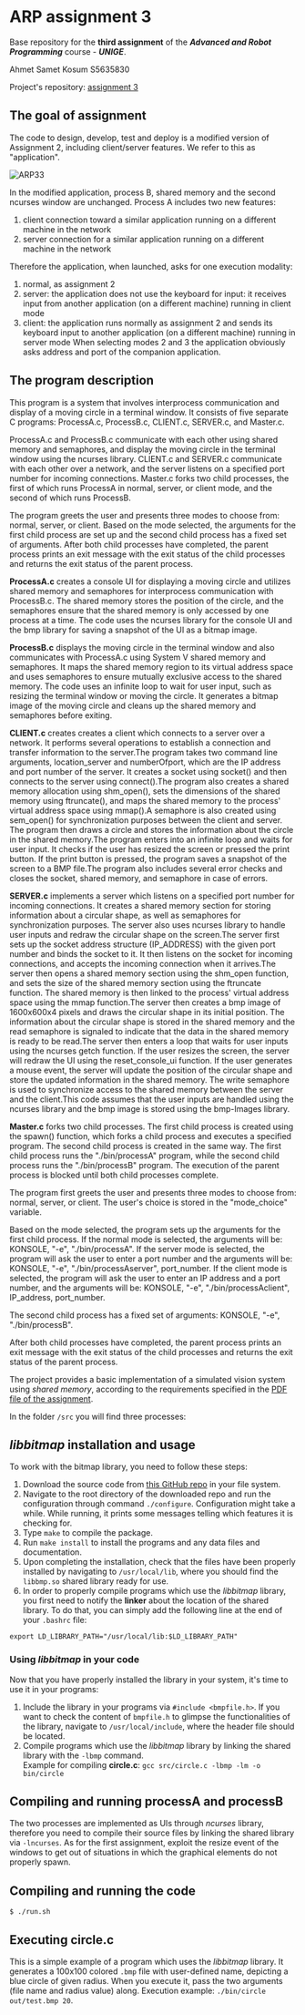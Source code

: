 # ARP assignment 3

Base repository for the **third assignment** of the **_Advanced and Robot Programming_** course - **_UNIGE_**.

Ahmet Samet Kosum      S5635830

Project's repository: [assignment 3]()

## The goal of assignment 

The code to design, develop, test and deploy is a modified version of Assignment 2, including client/server features. We refer to this as "application".

![ARP33](https://user-images.githubusercontent.com/117012520/218459680-a434ac0d-a9c9-40c1-b7ee-7a47ca7d2178.PNG)


In the modified application, process B, shared memory and the second ncurses window are
unchanged. Process A includes two new features:
1. client connection toward a similar application running on a different machine in the network
2. server connection for a similar application running on a different machine in the network

Therefore the application, when launched, asks for one execution modality:
1. normal, as assignment 2
2. server: the application does not use the keyboard for input: it receives input from another
application (on a different machine) running in client mode
3. client: the application runs normally as assignment 2 and sends its keyboard input to another
application (on a different machine) running in server mode
When selecting modes 2 and 3 the application obviously asks address and port of the companion
application.

## The program description

This program is a system that involves interprocess communication and display of a moving circle in a terminal window. It consists of five separate C programs: ProcessA.c, ProcessB.c, CLIENT.c, SERVER.c, and Master.c.

ProcessA.c and ProcessB.c communicate with each other using shared memory and semaphores, and display the moving circle in the terminal window using the ncurses library. CLIENT.c and SERVER.c communicate with each other over a network, and the server listens on a specified port number for incoming connections. Master.c forks two child processes, the first of which runs ProcessA in normal, server, or client mode, and the second of which runs ProcessB.

The program greets the user and presents three modes to choose from: normal, server, or client. Based on the mode selected, the arguments for the first child process are set up and the second child process has a fixed set of arguments. After both child processes have completed, the parent process prints an exit message with the exit status of the child processes and returns the exit status of the parent process.

**ProcessA.c** creates a console UI for displaying a moving circle and utilizes shared memory and semaphores for interprocess communication with ProcessB.c. The shared memory stores the position of the circle, and the semaphores ensure that the shared memory is only accessed by one process at a time. The code uses the ncurses library for the console UI and the bmp library for saving a snapshot of the UI as a bitmap image.

**ProcessB.c** displays the moving circle in the terminal window and also communicates with ProcessA.c using System V shared memory and semaphores. It maps the shared memory region to its virtual address space and uses semaphores to ensure mutually exclusive access to the shared memory. The code uses an infinite loop to wait for user input, such as resizing the terminal window or moving the circle. It generates a bitmap image of the moving circle and cleans up the shared memory and semaphores before exiting.

**CLIENT.c** creates creates a client which connects to a server over a network. It performs several operations to establish a connection and transfer information to the server.The program takes two command line arguments, location_server and numberOfport, which are the IP address and port number of the server. It creates a socket using socket() and then connects to the server using connect().The program also creates a shared memory allocation using shm_open(), sets the dimensions of the shared memory using ftruncate(), and maps the shared memory to the process' virtual address space using mmap().A semaphore is also created using sem_open() for synchronization purposes between the client and server. The program then draws a circle and stores the information about the circle in the shared memory.The program enters into an infinite loop and waits for user input. It checks if the user has resized the screen or pressed the print button. If the print button is pressed, the program saves a snapshot of the screen to a BMP file.The program also includes several error checks and closes the socket, shared memory, and semaphore in case of errors. 

**SERVER.c** implements a server which listens on a specified port number for incoming connections. It creates a shared memory section for storing information about a circular shape, as well as semaphores for synchronization purposes. The server also uses ncurses library to handle user inputs and redraw the circular shape on the screen.The server first sets up the socket address structure (IP_ADDRESS) with the given port number and binds the socket to it. It then listens on the socket for incoming connections, and accepts the incoming connection when it arrives.The server then opens a shared memory section using the shm_open function, and sets the size of the shared memory section using the ftruncate function. The shared memory is then linked to the process' virtual address space using the mmap function.The server then creates a bmp image of 1600x600x4 pixels and draws the circular shape in its initial position. The information about the circular shape is stored in the shared memory and the read semaphore is signaled to indicate that the data in the shared memory is ready to be read.The server then enters a loop that waits for user inputs using the ncurses getch function. If the user resizes the screen, the server will redraw the UI using the reset_console_ui function. If the user generates a mouse event, the server will update the position of the circular shape and store the updated information in the shared memory. The write semaphore is used to synchronize access to the shared memory between the server and the client.This code assumes that the user inputs are handled using the ncurses library and the bmp image is stored using the bmp-Images library.

**Master.c** forks two child processes. The first child process is created using the spawn() function, which forks a child process and executes a specified program. The second child process is created in the same way. The first child process runs the "./bin/processA" program, while the second child process runs the "./bin/processB" program. The execution of the parent process is blocked until both child processes complete.

The program first greets the user and presents three modes to choose from: normal, server, or client. The user's choice is stored in the "mode_choice" variable.

Based on the mode selected, the program sets up the arguments for the first child process. If the normal mode is selected, the arguments will be: KONSOLE, "-e", "./bin/processA". If the server mode is selected, the program will ask the user to enter a port number and the arguments will be: KONSOLE, "-e", "./bin/processAserver", port_number. If the client mode is selected, the program will ask the user to enter an IP address and a port number, and the arguments will be: KONSOLE, "-e", "./bin/processAclient", IP_address, port_number.

The second child process has a fixed set of arguments: KONSOLE, "-e", "./bin/processB".

After both child processes have completed, the parent process prints an exit message with the exit status of the child processes and returns the exit status of the parent process.


The project provides a basic implementation of a simulated vision system using _shared memory_, according to the requirements specified in the [PDF file of the assignment](second_assignment.pdf).


In the folder `/src` you will find three processes:

## *libbitmap* installation and usage
To work with the bitmap library, you need to follow these steps:
1. Download the source code from [this GitHub repo](https://github.com/draekko/libbitmap.git) in your file system.
2. Navigate to the root directory of the downloaded repo and run the configuration through command ```./configure```. Configuration might take a while.  While running, it prints some messages telling which features it is checking for.
3. Type ```make``` to compile the package.
4. Run ```make install``` to install the programs and any data files and documentation.
5. Upon completing the installation, check that the files have been properly installed by navigating to ```/usr/local/lib```, where you should find the ```libbmp.so``` shared library ready for use.
6. In order to properly compile programs which use the *libbitmap* library, you first need to notify the **linker** about the location of the shared library. To do that, you can simply add the following line at the end of your ```.bashrc``` file:

```export LD_LIBRARY_PATH="/usr/local/lib:$LD_LIBRARY_PATH"```
### Using *libbitmap* in your code
Now that you have properly installed the library in your system, it's time to use it in your programs:
1. Include the library in your programs via ```#include <bmpfile.h>```. If you want to check the content of ```bmpfile.h``` to glimpse the functionalities of the library, navigate to ```/usr/local/include```, where the header file should be located.
2. Compile programs which use the *libbitmap* library by linking the shared library with the ```-lbmp``` command.     
Example for compiling **circle.c**: ```gcc src/circle.c -lbmp -lm -o bin/circle``` 

## Compiling and running **processA** and **processB**
The two processes are implemented as UIs through *ncurses* library, therefore you need to compile their source files by linking the shared library via ```-lncurses```. As for the first assignment, exploit the resize event of the windows to get out of situations in which the graphical elements do not properly spawn.

## Compiling and running the code

```console
$ ./run.sh
```

## Executing **circle.c**
This is a simple example of a program which uses the *libbitmap* library. It generates a 100x100 colored `.bmp` file with user-defined name, depicting a blue circle of given radius. When you execute it, pass the two arguments (file name and radius value) along. Execution example: ```./bin/circle out/test.bmp 20```.

